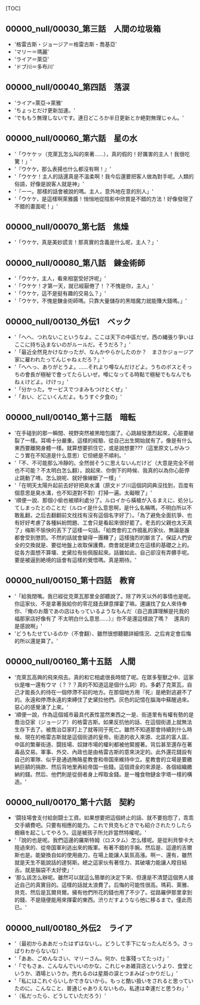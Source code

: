 # 

[TOC]

## 00000_null/00030_第三話　人間の垃圾箱

- '格雷古斯・ジョージア＝格雷古斯・喬基亞'
- 'マリー＝瑪麗'
- 'ライア＝萊亞'
- 'ドブ川＝多布川'


## 00000_null/00040_第四話　落涙

- 'ライア=萊亞→萊雅'
- 'ちょっとだけ更新加速。'
- 'でももう無理しないです。連日どころか半日更新とか絶對無理じゃん。'


## 00000_null/00060_第六話　星の水

- '「ウケケッ（克萊瓦怎么叫的來著……），真的假的！好厲害的主人！我很吃驚！」'
- '『ウケケ，那么表揚也什么都沒有啊！』'
- '「ウケケ！主人的話還真是不溫柔啊！我今后還要把客人做為對手呢。人類的俗語，好像是說客人就是神」'
- '『ーー。那樣的話會被說的嗎。主人，意外地在意的別人」'
- '「ウケケ，是這樣啊萊雅醬！悄悄地從陰影中欣賞是不錯的方法！好像發現了不錯的畫面呢！」'


## 00000_null/00070_第七話　焦燥

- '「ウケケ，真是美妙謊言！那真實的含義是什么呢，主人？」'


## 00000_null/00080_第八話　錬金術師

- '「ウケケ，主人，看來相當受好評呢」'
- '「ウケケ！才第一天，就已經厭倦了！？不愧是你，主人」'
- '「ウケケ，這不是挺有趣的交易么？」'
- '「ウケケ，不愧是錬金術師嗎。只靠大量儲存的黑暗魔力就能賺大錢嗎。」'


## 00000_null/00130_外伝1　ベック

- '「へへ、つれないこというなよ。ここは天下の中區だぜ。西の縄張り爭いはここに持ち込まないのがルールだ。そうだろ？」'
- '「最近全然見かけなかったが、なんかやらかしたのか？　まさかジョージア家に雇われたってんじゃねぇだろ？」'
- '「へへっ、ありがとうよ。……それより噂なんだけどよ。うちのボスとそっちの會長が極秘で會ってたらしいぜ。噂になってる時點で極秘でもなんでもねぇけどよ。けけっ」'
- '「分かった。サービスでつまみもつけとくぜ」'
- '「おい、どこいくんだよ。もうすぐ夕食の」'


## 00000_null/00140_第十三話　暗転

- '在手碰到的那一瞬間、視野突然被黑暗包圍了。心跳越發激烈起來，心脏要破裂了一樣。耳鳴十分嚴重。這樣的經驗、從自己出生開始就有了。像是有什么東西要離開身體一樣。就算想要抓住它，或是說想要???（這里原文しがみつこう實在不知道是什么意思）它但總是不順利。'
- '「不、不可能那么冷靜的。全然弱そうに思えないんだけど（大意是完全不弱也不可能？不太明白怎么翻）。說起來、你倒下的時候、我真的以為你心脏停止跳動了唷。怎么說呢、就好像線斷了一樣」'
- '「在明天太陽升起前去好好把臭水溝（原文ドブ川這個詞詞典沒找到，百度有個意思是臭水溝，也不知道對不對）打掃一遍。太礙眼了」'
- '順便一說、那個小偷也被順利處分了。ルロイから橫槍が入るまえに、処分してしまったとのことだ（ルロイ是什么意思啊，是什么名稱嗎，不明白所以不敢亂翻，之后去翻翻前文找找有沒有這個名字好了）。「為了避免全面抗爭、也有好好考慮了各種糾紛問題、工會只是看起來很好罷了。老去的父親也太天真了」梅斯不愉快的丟下了這樣一句話。「給商會的工作搗亂的家伙、無論是誰都會受到懲罰。不然的話就會變得一團糟了」這樣強烈的斷言了。保証人們安全的交換就是、要從地盤上收取保護費。商會就是建立在這樣的基礎之上的。從各方面想不算壊、史黛拉有些佩服起來。話雖如此、自己卻沒有弄髒手呢。要是被逼到絶境的話會有這樣的覺悟嗎。真是期待。'


## 00000_null/00150_第十四話　教育

- '「給我閉嘴。我已經從克萊瓦那里全部聽說了。除了昨天以外的事情也是呢。你這家伙、不是拿著我給你的零花錢去肆意揮霍了嘛。還讓找了女人來侍奉你、『俺のお蔭であの店はもっているようなもんだ（自己直譯理解是托我的福那家店好像有了 不太明白什么意思……）』你不是還這樣說了嗎？　還真的是感說啊」'
- 'どうもたせているのか（不會翻）、雖然很想聽聽詳細情況、之后肯定會后悔的所以還是算了。'


## 00000_null/00160_第十五話　人間

- '克萊瓦高興的飛來飛去。真的和它相處很長時間了呢。在眾多聖獸之中、這家伙是唯一還有ウマ（？？？真的不知道這是個什么詞）的。多虧了克萊瓦，自己才能長久的待在一個停滯不前的地方。在那個地方用『死』是絶對逃避不了的。永遠和停滯永遠的束縛住了史黛拉他們。灰色的記憶在腦海中蘇醒過來。惡心的感覺湧了上來。'
- '順便一說，作為這個城市最具代表性當然東西之一是、街道里有有權有勢的是喬治亞家（ジョージア）的格雷古斯。如果反抗他的話、在這個街道上就無法生存下去了。被喬治亞家盯上了就等同于死亡。雖然不知道那會持續到什么時候、現在的格雷古斯就是這個街道的皇帝。街道的收入來源、北區的富人區、中區的繁華街道、闘技場、奴隷市場的權利都被他緊握著。背后甚至還存在著毒品交易。軍事、外交、內政也是由格雷古斯的意來決定的。此外還花錢設有自己的軍隊、似乎是通過賄賂星教會和帝国來維持中立。星教會的立場是要繳納巨額的捐款、然后背地里再給帝国一些錢。這個資金的來源是、各個組織繳納的錢。然后、他們則是從弱者身上榨取金錢。是一種食物鏈金字塔一樣的構造。'


## 00000_null/00170_第十六話　契約

- '闘技場會支付給劍闘士工資。如果想要把這個終止的話、就不要抱怨了，乖乖交手續費吧。只要有相應的能力。これで貝克もどきでも紹介されたりしたら癇癪を起こしてやろう。這是被孩子所允許當然特權呢。'
- '「說的也是呢。我們這邊的羅斯特姆（ロスタム）怎么樣呢。是從利貝黎卡大陸過來的、從帝国軍利逃出來的叛軍。有著不錯的手腕。然后是、這邊的吉爾斯也是。能變換自如的使用曲刀，在場上能讓人氣氛高漲。啊ー、還有，雖然就是天生不能說話的達努斯。總之這家伙有著怪力、其破壊力能讓人瞠目結舌。就是腦袋不太好使」'
- '那么該怎么辦呢。雖然可以就這么簡單的決定下來、但還是不清楚這個男人接近自己的真實目的。這樣的話就太浪費了。后悔的可能性很高。瑪莉、萊雅、貝克、然后是瓦爾貝爾。擁有他們所花的錢也用了不少了。從路羅伊那里拿到的錢、不是隨便能用來揮霍的東西。渋りだすようなら他に移るまで。僅此而已。'


## 00000_null/00180_外伝2　ライア

- '（最初からああだったはずはないし。どうして手下になったんだろう。さっぱりわからないな）'
- '「ああ、ごめんなさい、マリーさん。何か、仕事殘ってたっけ」'
- '「でもさぁ、こんなんでいいのかな。これじゃあ雑貨店というより、食堂というか、酒場というか。売れるのは星屑の涙とつまみばっかりだし」'
- '「私にはこれぐらいしかできないから。もっと酷い扱いをされると思っていたのに。こんなこと、普通じゃありえないもの。私達は幸運だと思うわ」'
- '（私だったら、どうしていただろう）'
